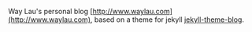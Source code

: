 Way Lau's personal blog 
[http://www.waylau.com](http://www.waylau.com), based on a theme for jekyll [jekyll-theme-blog](https://github.com/waylau/jekyll-theme-blog).  




 
